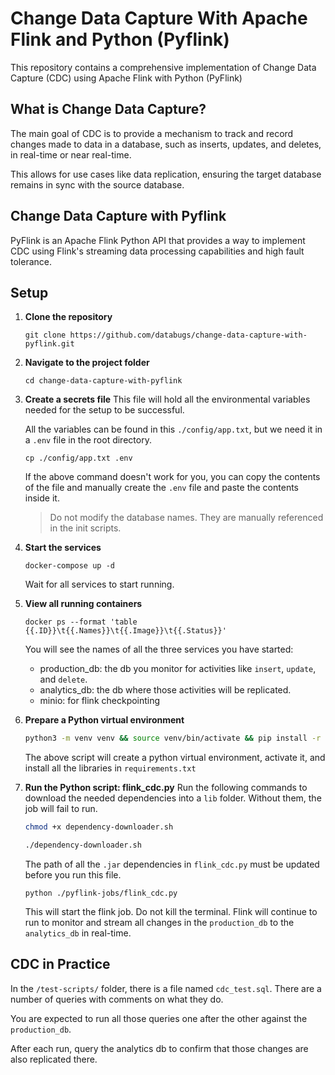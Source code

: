 # Change Data Capture With Apache Flink and Python (Pyflink)
This repository contains a comprehensive implementation of Change Data Capture (CDC) using Apache Flink with Python (PyFlink)

## What is Change Data Capture?
The main goal of CDC is to provide a mechanism to track and record changes made to data in a database, such as inserts, updates, and deletes, in real-time or near real-time.

This allows for use cases like data replication, ensuring the target database remains in sync with the source database.

## Change Data Capture with Pyflink 
PyFlink is an Apache Flink Python API that provides a way to implement CDC using Flink's streaming data processing capabilities and high fault tolerance.

## Setup
1. **Clone the repository**
    ```
    git clone https://github.com/databugs/change-data-capture-with-pyflink.git
    ```
2. **Navigate to the project folder**
    ```
    cd change-data-capture-with-pyflink
    ```
3. **Create a secrets file**
    This file will hold all the environmental variables needed for the setup to be successful.

    All the variables can be found in this `./config/app.txt`, but we need it in a `.env` file in the root directory.

    ```
    cp ./config/app.txt .env
    ```
    If the above command doesn't work for you, you can copy the contents of the file and manually create the `.env` file and paste the contents inside it.

    >Do not modify the database names. They are manually referenced in the init scripts.

4. **Start the services**
    ```
    docker-compose up -d
    ```
    Wait for all services to start running.

5. **View all running containers**
    ```
    docker ps --format 'table {{.ID}}\t{{.Names}}\t{{.Image}}\t{{.Status}}'
    ```
    You will see the names of all the three services you have started:
    - production_db: the db you monitor for activities like `insert`, `update`, and `delete`.
    - analytics_db: the db where those activities will be replicated.
    - minio: for flink checkpointing

6. **Prepare a Python virtual environment**
    ```bash
    python3 -m venv venv && source venv/bin/activate && pip install -r requirements.txt
    ```
    The above script will create a python virtual environment, activate it, and install all the libraries in `requirements.txt`

7. **Run the Python script: flink_cdc.py**
    Run the following commands to download the needed dependencies into a `lib` folder. Without them, the job will fail to run.
    ```bash
    chmod +x dependency-downloader.sh

    ./dependency-downloader.sh
    ```

    The path of all the `.jar` dependencies in `flink_cdc.py` must be updated before you run this file.

    ```
    python ./pyflink-jobs/flink_cdc.py
    ```
    
    This will start the flink job. Do not kill the terminal. Flink will continue to run to monitor and stream all changes in the `production_db` to the `analytics_db` in real-time.

## CDC in Practice
In the `/test-scripts/` folder, there is a file named `cdc_test.sql`. There are a number of queries with comments on what they do.

You are expected to run all those queries one after the other against the `production_db`.

After each run, query the analytics db to confirm that those changes are also replicated there.
